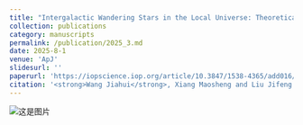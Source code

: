 ```yaml
---
title: "Intergalactic Wandering Stars in the Local Universe: Theoretical Predictions for Their Distance and Luminosity Distribution"
collection: publications
category: manuscripts
permalink: /publication/2025_3.md
date: 2025-8-1
venue: 'ApJ'
slidesurl: ''
paperurl: 'https://iopscience.iop.org/article/10.3847/1538-4365/add016/pdf'
citation: '<strong>Wang Jiahui</strong>, Xiang Maosheng and Liu Jifeng'
---
```


![这是图片](../images/pub/wang2.png)

